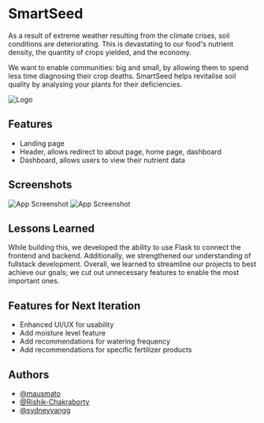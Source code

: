 # SmartSeed

As a result of extreme weather resulting from the climate crises, soil conditions are deteriorating. This is devastating to our food's nutrient density, the quantity of crops yielded, and the economy. 

We want to enable communities: big and small, by allowing them to spend less time diagnosing their crop deaths. SmartSeed helps revitalise soil quality by analysing your plants for their deficiencies. 

![Logo](https://i.postimg.cc/65f5Pw3z/smartseed-logo2.png)

## Features

- Landing page
- Header, allows redirect to about page, home page, dashboard
- Dashboard, allows users to view their nutrient data


## Screenshots

![App Screenshot](https://i.postimg.cc/L6tnMLyt/smartseed-landing.png)
![App Screenshot](https://i.postimg.cc/nzDhjbmf/image.png)

## Lessons Learned

While building this, we developed the ability to use Flask to connect the frontend and backend. Additionally, we strengthened our understanding of fullstack development. Overall, we learned to streamline our projects to best achieve our goals; we cut out unnecessary features to enable the most important ones.


## Features for Next Iteration

- Enhanced UI/UX for usability
- Add moisture level feature
- Add recommendations for watering frequency
- Add recommendations for specific fertilizer products
## Authors

- [@mausmato](https://github.com/Mausmato)
- [@Rishik-Chakraborty](https://github.com/Rishik-Chakraborty)
- [@sydneyyangg](https://github.com/sydneyyangg)
